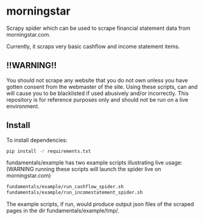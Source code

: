 morningstar
==========

Scrapy spider which can be used to scrape financial statement data from
morningstar.com.

Currently, it scraps very basic cashflow and income statement items.

!!WARNING!!
------
You should not scrape any website that you do not own unless you have gotten
consent from the webmaster of the site. Using these scripts, can and will cause
you to be blacklisted if used abusively and/or incorrectly. This repository is
for reference purposes only and should not be run on a live environment.


Install
-------

To install dependencies:

```sh
pip install -r requirements.txt
```

fundamentals/example has two example scripts illustrating live usage:
(WARNING running these scripts will launch the spider live on morningstar.com)

```sh
fundamentals/example/run_cashflow_spider.sh
fundamentals/example/run_incomestatement_spider.sh
```

The example scripts, if run, would produce output json files of the scraped pages in the dir fundamentals/example/tmp/.
